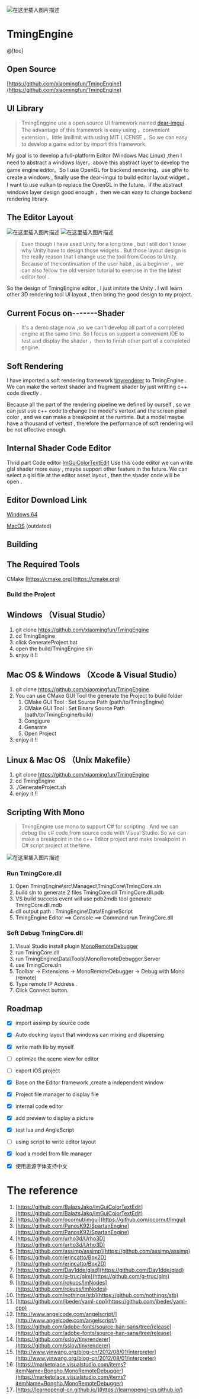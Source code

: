 
![在这里插入图片描述](https://img-blog.csdnimg.cn/20200703085730198.jpg)  

# TmingEngine
@[toc]
## Open Source 
[https://github.com/xiaomingfun/TmingEngine](https://github.com/xiaomingfun/TmingEngine)
## UI Library
 >TmingEnggine use a open source UI framework named  [dear-imgui](https://github.com/ocornut/imgui) . The advantage of this framework is easy using ，convenient extension ，little limilimit with using MIT LICENSE 。So we can easy to develop a game editor by import this framework.

My goal is to develop a full-platform Editor (Windows Mac Linux) ,then I need to abstract a windows layer，above this abstract layer to develop the game engine editor。So I use OpenGL  for backend rendering，use  glfw to create a windows , finally use the dear-imgui to build editor layout widget 。I want to use vulkan to replace the OpenGL in the future。If the abstract windows layer design good enough ，then we can easy to change backend rendering library.
 
 ## The Editor Layout
![在这里插入图片描述](https://img-blog.csdnimg.cn/20200712175513449.png?x-oss-process=image/watermark,type_ZmFuZ3poZW5naGVpdGk,shadow_10,text_aHR0cHM6Ly9ibG9nLmNzZG4ubmV0L25hbl9mZW5nX3l1,size_16,color_FFFFFF,t_70)
![在这里插入图片描述](https://img-blog.csdnimg.cn/20200712175527528.png?x-oss-process=image/watermark,type_ZmFuZ3poZW5naGVpdGk,shadow_10,text_aHR0cHM6Ly9ibG9nLmNzZG4ubmV0L25hbl9mZW5nX3l1,size_16,color_FFFFFF,t_70)

>Even though I have used Unity for a long time , but I still don't know why Unity have  to design those widgets . But those layout design is the really reason that I change use the tool from Cocos to Unity. Because of the  continuation  of the user habit , as a beginner ，we can also fellow the old version  tutorial to exercise in the the latest editor tool .

So the design of TmingEngine editor , I just imitate the Unity . I will learn other 3D rendering  tool UI layout , then bring the good design to  my  project.

## Current Focus on-------Shader
>  It's a demo stage  now ,so we can't develop all part of a completed engine at the same time. So I focus on support a convenient IDE to test and display the shader ，then  to finish other part of a completed engine.

## Soft Rendering
I have imported a soft rendering framework [tinyrenderer](https://github.com/ssloy/tinyrenderer) to TmingEngine . We can make the vertext shader and fragment shader by just writting c++ code directly .

 Because all the part of the  rendering pipeline we defined by ourself , so we can just use c++ code to change the model's vertext  and the screen pixel color , and we can make a breakpoint at the runtime. But a model maybe have a thousand of vertext , therefore the performance of soft rendering will be not effective enough. 

## Internal Shader Code Editor 
Thrid part Code editor   [ImGuiColorTextEdit](https://github.com/BalazsJako/ImGuiColorTextEdit)
Use this code editor we can  write glsl shader more easy , maybe support other feature in the future.
We can select a glsl file at the editor asset layout  , then the shader code will be open .

## Editor Download Link

[Windows 64](https://github.com/xiaomingfun/TmingEngine/releases/tag/v1.0)

[MacOS](https:prepa//download.csdn.net/download/nan_feng_yu/11870943) (outdated)

## Building
## The Required Tools 

CMake [https://cmake.org](https://cmake.org) 

### Build the Project
## Windows （Visual Studio）
1. git clone https://github.com/xiaomingfun/TmingEngine
2. cd TmingEngine
3. click GenerateProject.bat 
4. open the build/TmingEngine.sln
5. enjoy it !!

## Mac OS & Windows （Xcode & Visual Studio）
1. git clone https://github.com/xiaomingfun/TmingEngine
2. You can use CMake GUI Tool the generate the Project to build folder 
      1. CMake GUI Tool :  Set Source Path (path/to/TmingEngine)
      2. CMake GUI Tool :  Set Binary Source Path (path/to/TmingEngine/build)
      3. Congigure 
      4. Genarate
      5. Open Project
3. enjoy it !!

## Linux & Mac OS  （Unix Makefile）
1. git clone https://github.com/xiaomingfun/TmingEngine
2. cd TmingEngine
3. ./GenerateProject.sh
4. enjoy it !!

## Scripting With Mono
> TmingEngine use mono to support C# for scripting . And we can debug the c# code from source code with Visual Studio. So we can make a breakpoint in the c++ Editor project and make breakpoint in C# script project at the time.

![在这里插入图片描述](https://img-blog.csdnimg.cn/20200905173730751.png?x-oss-process=image/watermark,type_ZmFuZ3poZW5naGVpdGk,shadow_10,text_aHR0cHM6Ly9ibG9nLmNzZG4ubmV0L25hbl9mZW5nX3l1,size_16,color_FFFFFF,t_70#pic_center)
### Run TmingCore.dll
1. Open  TmingEngine\src\Managed\TmingCore\TmingCore.sln
2. build sln to generate 2 files TmingCore.dll TmingCore.dll.pdb 
3. VS build success event will use pdb2mdb tool generate TmingCore.dll.mdb
4. dll output path : TmingEngine\Data\EngineScript
5. TmingEngine    Editor ==>  Console ==> Command   run TmingCore.dll

### Soft  Debug TmingCore.dll
1. Visual Studio  install plugin  [MonoRemoteDebugger](https://marketplace.visualstudio.com/items?itemName=Bongho.MonoRemoteDebugger)
2. run TmingCore.dll
3. run TmingEngine\Data\Tools\MonoRemoteDebugger.Server
4. use TmingCore.sln 
5. Toolbar -> Extensions -> MonoRemoteDebugger -> Debug with Mono (remote)
6. Type remote IP Address .
7. Click Connect button.

## Roadmap
- [x] import assimp by source code
- [x] Auto docking layout  that windows can mixing and dispersing
- [x] write math lib by myself
- [ ] optimize the scene view for editor
- [ ] export iOS project
- [x] Base on the Editor framework ,create a independent window
- [x] Project file manager to display file
- [x] internal code editor
- [x] add preview to display a picture
- [x] test lua and AngleScript
- [ ] using script to write editor layout 
- [x] load a model from file manager 
- [x] 使用思源字体支持中文
 

#  The reference 

1.  [https://github.com/BalazsJako/ImGuiColorTextEdit](https://github.com/BalazsJako/ImGuiColorTextEdit) 
2. [https://github.com/ocornut/imgui](https://github.com/ocornut/imgui)  
3. [https://github.com/PanosK92/SpartanEngine](https://github.com/PanosK92/SpartanEngine) 
4. [https://github.com/urho3d/Urho3D](https://github.com/urho3d/Urho3D)  
5. [https://github.com/assimp/assimp](https://github.com/assimp/assimp) 
6. [https://github.com/erincatto/Box2D](https://github.com/erincatto/Box2D) 
7. [https://github.com/Dav1dde/glad](https://github.com/Dav1dde/glad) 
8. [https://github.com/g-truc/glm](https://github.com/g-truc/glm)
9. [https://github.com/rokups/ImNodes](https://github.com/rokups/ImNodes) 
10. [https://github.com/nothings/stb](https://github.com/nothings/stb)  
11. [https://github.com/jbeder/yaml-cpp](https://github.com/jbeder/yaml-cpp) 
12. [http://www.angelcode.com/angelscript/](http://www.angelcode.com/angelscript/)
13. [https://github.com/adobe-fonts/source-han-sans/tree/release](https://github.com/adobe-fonts/source-han-sans/tree/release)
14. [https://github.com/ssloy/tinyrenderer](https://github.com/ssloy/tinyrenderer)
15. [http://www.yinwang.org/blog-cn/2012/08/01/interpreter](http://www.yinwang.org/blog-cn/2012/08/01/interpreter)
16. [https://marketplace.visualstudio.com/items?itemName=Bongho.MonoRemoteDebugger](https://marketplace.visualstudio.com/items?itemName=Bongho.MonoRemoteDebugger)
17. [https://learnopengl-cn.github.io/](https://learnopengl-cn.github.io/)